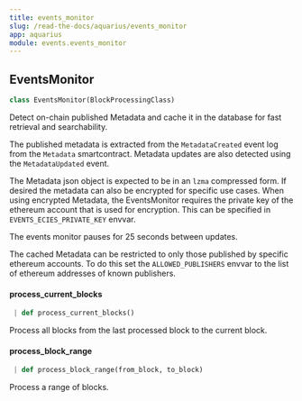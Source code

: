 ```yaml
---
title: events_monitor
slug: /read-the-docs/aquarius/events_monitor
app: aquarius
module: events.events_monitor
---
```

## EventsMonitor

```python
class EventsMonitor(BlockProcessingClass)
```

Detect on-chain published Metadata and cache it in the database for
fast retrieval and searchability.

The published metadata is extracted from the `MetadataCreated`
event log from the `Metadata` smartcontract. Metadata updates are also detected using
the `MetadataUpdated` event.

The Metadata json object is expected to be
in an `lzma` compressed form. If desired the metadata can also be encrypted for specific
use cases. When using encrypted Metadata, the EventsMonitor requires the private key of
the ethereum account that is used for encryption. This can be specified in `EVENTS_ECIES_PRIVATE_KEY`
envvar.

The events monitor pauses for 25 seconds between updates.

The cached Metadata can be restricted to only those published by specific ethereum accounts.
To do this set the `ALLOWED_PUBLISHERS` envvar to the list of ethereum addresses of known publishers.

#### process\_current\_blocks

```python
 | def process_current_blocks()
```

Process all blocks from the last processed block to the current block.

#### process\_block\_range

```python
 | def process_block_range(from_block, to_block)
```

Process a range of blocks.

